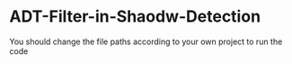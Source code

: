 # ADT-Filter-in-Shaodw-Detection
  You should change the file paths according to your own project to run the code
